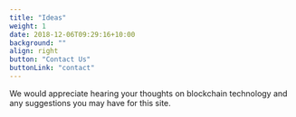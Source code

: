 ```yaml
---
title: "Ideas"
weight: 1
date: 2018-12-06T09:29:16+10:00
background: ""
align: right
button: "Contact Us"
buttonLink: "contact"
---
```


We would appreciate hearing your thoughts on blockchain technology and any suggestions you may have for this site.
